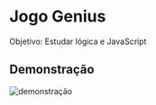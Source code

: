 
# Jogo Genius 
Objetivo: Estudar lógica e JavaScript


## Demonstração

<img src="Genius.gif" alt="demonstração" />

